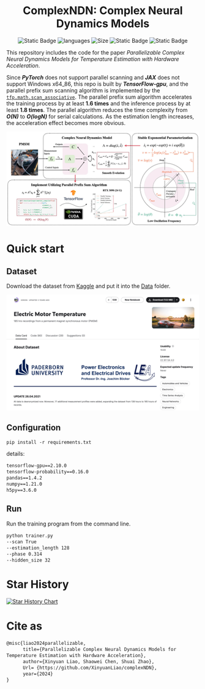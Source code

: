 <div align="center">
<h1>ComplexNDN: Complex Neural Dynamics Models</h1>

![Static Badge](https://img.shields.io/hexpm/l/plug)
![languages](https://img.shields.io/github/languages/top/XinyuanLiao/complexNDN)
![Size](https://img.shields.io/github/languages/code-size/XinyuanLiao/complexNDN)
![Static Badge](https://img.shields.io/badge/Framework-TensorFlow-orange)
![Static Badge](https://img.shields.io/badge/Test_Platform-Windows_x64-pink)
</div>

This repository includes the code for the paper _Parallelizable Complex Neural Dynamics Models for Temperature Estimation with Hardware Acceleration_.

Since _**PyTorch**_ does not support parallel scanning and _**JAX**_ does not support Windows x64_86, this repo is built by _**TensorFlow-gpu**_, and the parallel prefix sum scanning algorithm is implemented by the [```tfp.math.scan_associative```](https://www.tensorflow.org/probability/api_docs/python/tfp/math/scan_associative). The parallel prefix sum algorithm accelerates the training process by at least **1.6 times** and the inference process by at least **1.8 times**. The parallel algorithm reduces the time complexity from _**O(N)**_ to _**O(logN)**_ for serial calculations. As the estimation length increases, the acceleration effect becomes more obvious.

<p align="center">
  <img src="https://github.com/XinyuanLiao/complexNDM/blob/main/Figs/frame.jpg" width="1000px"/>
</p>

# Quick start
## Dataset
Download the dataset from [Kaggle](https://www.kaggle.com/datasets/wkirgsn/electric-motor-temperature) and put it into the [Data](https://github.com/XinyuanLiao/complexNDM/tree/main/Data) folder.
<p align="center">
  <img src="https://github.com/XinyuanLiao/complexNDM/blob/main/Figs/dataset.jpg" width="1400px"/>
</p>

## Configuration
```
pip install -r requirements.txt
```
details:
```
tensorflow-gpu==2.10.0
tensorflow-probability==0.16.0
pandas==1.4.2
numpy==1.21.0
h5py==3.6.0
```
## Run
Run the training program from the command line.

```
python trainer.py
--scan True
--estimation_length 128
--phase 0.314
--hidden_size 32
```

# Star History

[![Star History Chart](https://api.star-history.com/svg?repos=XinyuanLiao/complexNDM&type=Date)](https://star-history.com/#XinyuanLiao/complexNDM&Date)


# Cite as
```
@misc{liao2024parallelizable,
      title={Parallelizable Complex Neural Dynamics Models for Temperature Estimation with Hardware Acceleration},
      author={Xinyuan Liao, Shaowei Chen, Shuai Zhao},
      Url= {https://github.com/XinyuanLiao/complexNDN}, 
      year={2024}
}
```
